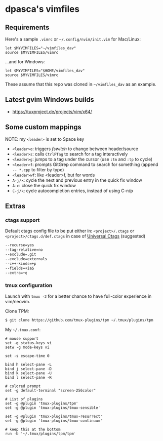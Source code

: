 # dpasca's vimfiles

## Requirements

Here's a sample `.vimrc` or `~/.config/nvim/init.vim` for Mac/Linux:
```vimscript
let $MYVIMFILES="~/vimfiles_dav"
source $MYVIMFILES/vimrc
```
...and for Windows:

```vimscript
let $MYVIMFILES="$HOME/vimfiles_dav"
source $MYVIMFILES/vimrc
```

These assume that this repo was cloned in `~/vimfiles_dav` as an example.

## Latest gvim Windows builds

* https://tuxproject.de/projects/vim/x64/

## Some custom mappings

NOTE: my `<leader>` is set to Space key

* `<leader>o`: triggers *fswitch* to change between header/source
* `<leader>s`: calls `CtrlPTag` to search for a tag interactively
* `<leader>g`: jumps to a tag under the cursor (use `:tn` and `:tp` to cycle)
* `<leader>f`: prompts GitGrep command to search for something (append ` -- *.cpp` to filter by type)
* `<leader>wf`: like \<leader\>f, but for words
* `A-j/k`: cycle the next and previous entry in the quick fix window
* `A-c`: close the quick fix window
* `C-j/k`: cycle autocompletion entries, instead of using C-n/p

## Extras
### ctags support

Default ctags config file to be put either in:
`<project>/.ctags` or `<project>/ctags.d/def.ctags` in case of [Universal Ctags](https://github.com/universal-ctags/ctags) (suggested)

```bash
--recurse=yes
--tag-relative=no
--exclude=.git
--exclude=externals
--c++-kinds=+p
--fields=+iaS
--extra=+q
```

### tmux configuration

Launch with `tmux -2` for a better chance to have full-color experience in vim/neovim.

Clone TPM:

```bash
$ git clone https://github.com/tmux-plugins/tpm ~/.tmux/plugins/tpm
```

My `~/.tmux.conf`:

```tmux
# mouse support
set -g status-keys vi
setw -g mode-keys vi

set -s escape-time 0

bind h select-pane -L
bind j select-pane -D
bind k select-pane -U
bind l select-pane -R

# colored prompt
set -g default-terminal "screen-256color"

# List of plugins
set -g @plugin 'tmux-plugins/tpm'
set -g @plugin 'tmux-plugins/tmux-sensible'

set -g @plugin 'tmux-plugins/tmux-resurrect'
set -g @plugin 'tmux-plugins/tmux-continuum'

# keep this at the bottom
run -b '~/.tmux/plugins/tpm/tpm'
```
